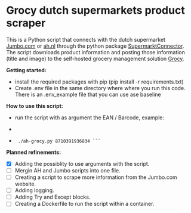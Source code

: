 # Grocy dutch supermarkets product scraper
This is a Python script that connects with the dutch supermarket [Jumbo.com](https://jumbo.com) or [ah.nl](https://ah.nl) through the python package [SupermarktConnector](https://github.com/bartmachielsen/SupermarktConnector). The script downloads product information and posting those information (title and image) to the self-hosted grocery management solution [Grocy](https://github.com/grocy/grocy).

**Getting started:**
* install the required packages with pip (pip install -r requirements.txt)
* Create .env file in the same directory where where you run this code. There is an .env_example file that you can use ase baseline

**How to use this script:**
* run the script with as argument the EAN / Barcode, example:
* ```./jumbo-grocy.py 8710391936834
*      ./ah-grocy.py 8710391936834 ```

**Planned refinements:**
- [x] Adding the possiblity to use arguments with the script.
- [ ] Mergin AH and Jumbo scripts into one file.
- [ ] Creating a script to scrape more information from the Jumbo.com website.
- [ ] Adding logging.
- [ ] Adding Try and Except blocks.
- [ ] Creating a Dockerfile to run the script within a container.